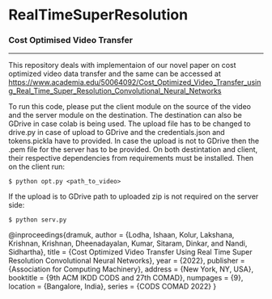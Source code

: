 # RealTimeSuperResolution
### Cost Optimised Video Transfer
----------------------------------------------------
This repository deals with implementaion of our novel paper on cost optimized video data transfer and the same can be accessed at 
https://www.academia.edu/50064092/Cost_Optimized_Video_Transfer_using_Real_Time_Super_Resolution_Convolutional_Neural_Networks

To run this code, please put the client module on the source of the video and the server module on the destination. The destination can also be GDrive in case colab is being used. The upload file has to be changed to drive.py in case of upload to GDrive and the credentials.json and tokens.pickla have to provided. In case the upload is not to GDrive then the .pem file for the server has to be provided. On both destintation and client, their respective dependencies from requirements must be installed. Then on the client run: 
```
$ python opt.py <path_to_video>
```
If the upload is to GDrive path to uploaded zip is not required on the server side:
```
$ python serv.py
```


@inproceedings{dramuk,
author = {Lodha, Ishaan, Kolur, Lakshana, Krishnan, Krishnan, Dheenadayalan, Kumar, Sitaram, Dinkar, and Nandi, Sidhartha},
title = {Cost Optimized Video Transfer Using Real Time Super Resolution Convolutional Neural Networks},
year = {2022},
publisher = {Association for Computing Machinery},
address = {New York, NY, USA},
booktitle = {9th ACM IKDD CODS and 27th COMAD},
numpages = {9},
location = {Bangalore, India},
series = {CODS COMAD 2022}
}
